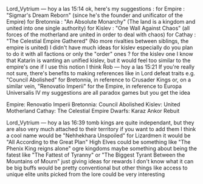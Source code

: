 Lord_Vytrium — hoy a las 15:14
ok, here's my suggestions :
for Empire : "Sigmar's Dream Reborn" (since he's the founder and unificator of the Empire)
for Bretonnia : "An Absolute Monarchy" (The land is a kingdom and united into one single authority)
for Kislev : "One Wall Against Chaos" (all forces of the motherland are united in order to deal with chaos)
for Cathay : "The Celestial Empire Gathered" (No more rivalties between siblings, the empire is united)
I didn't have much ideas for kislev especially
do you plan to do it with all factions or only the "order" ones ?
for the kislev one I know that Katarin is wanting an unified kislev, but it would feel too similar to the empire's one if I use this notion I think
Rob — hoy a las 15:21
If you're really not sure, there's benefits to making references like in Lord defeat traits
e.g. "Council Abolished" for Bretonnia, in reference to Crusader Kings
or, on a similar vein, "Renovatio Imperii" for the Empire, in reference to Europa Universalis IV
my suggestions are all paradox games but you get the idea


Empire: Renovatio Imperii
Bretonnia: Council Abolished
Kislev: United Motherland
Cathay: The Celestial Empire
Dwarfs: Karaz Ankor Rebuit


Lord_Vytrium — hoy a las 16:39
tomb kings are quite independant, but they are also very much attached to their territory
if you want to add them I think a cool name would be "Nehhekhara Unspoiled"
for Lizardmen it would be "All According to the Great Plan"
High Elves could be something like "The Phenix King reigns alone"
ogre kingdoms maybe something about being the fatest
like "The Fattest of Tyranny"
or "The Biggest Tyrant Between the Mountains of Mourn"
just giving ideas
for rewards I don't know what it can be
big buffs would be pretty conventional
but other things like access to unique elite units picked from the lore could be very interesting

